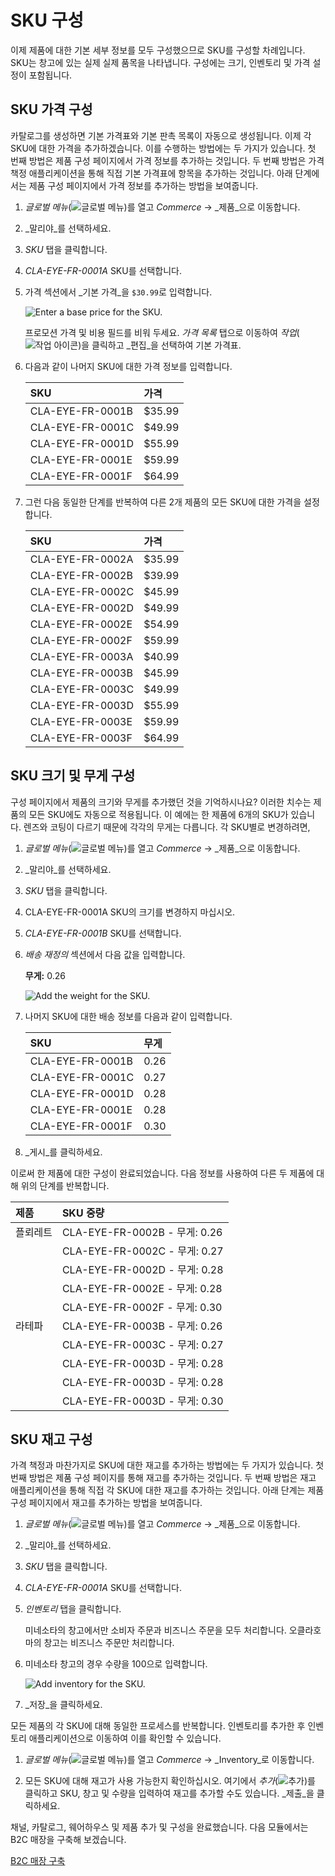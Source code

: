 # SKU 구성

이제 제품에 대한 기본 세부 정보를 모두 구성했으므로 SKU를 구성할 차례입니다. SKU는 창고에 있는 실제 실제 품목을 나타냅니다. 구성에는 크기, 인벤토리 및 가격 설정이 포함됩니다.

## SKU 가격 구성

카탈로그를 생성하면 기본 가격표와 기본 판촉 목록이 자동으로 생성됩니다. 이제 각 SKU에 대한 가격을 추가하겠습니다. 이를 수행하는 방법에는 두 가지가 있습니다. 첫 번째 방법은 제품 구성 페이지에서 가격 정보를 추가하는 것입니다. 두 번째 방법은 가격 책정 애플리케이션을 통해 직접 기본 가격표에 항목을 추가하는 것입니다. 아래 단계에서는 제품 구성 페이지에서 가격 정보를 추가하는 방법을 보여줍니다.

1. _글로벌 메뉴_(![글로벌 메뉴](../../images/icon-applications-menu.png))를 열고 _Commerce_ &rarr; _제품_으로 이동합니다.

1. _말리야_를 선택하세요.

1. _SKU_ 탭을 클릭합니다.

1. _CLA-EYE-FR-0001A_ SKU를 선택합니다.

1. 가격 섹션에서 _기본 가격_을 `$30.99`로 입력합니다.

   ![Enter a base price for the SKU.](./configuring-skus/images/01.png)

   프로모션 가격 및 비용 필드를 비워 두세요. _가격 목록_ 탭으로 이동하여 _작업_(![작업 아이콘](../../images/icon-actions.png))을 클릭하고 _편집_을 선택하여 기본 가격표.

1. 다음과 같이 나머지 SKU에 대한 가격 정보를 입력합니다.

   | SKU              | 가격     |
   | :--------------- | :----- |
   | CLA-EYE-FR-0001B | $35.99 |
   | CLA-EYE-FR-0001C | $49.99 |
   | CLA-EYE-FR-0001D | $55.99 |
   | CLA-EYE-FR-0001E | $59.99 |
   | CLA-EYE-FR-0001F | $64.99 |

1. 그런 다음 동일한 단계를 반복하여 다른 2개 제품의 모든 SKU에 대한 가격을 설정합니다.

   | SKU              | 가격     |
   | :--------------- | :----- |
   | CLA-EYE-FR-0002A | $35.99 |
   | CLA-EYE-FR-0002B | $39.99 |
   | CLA-EYE-FR-0002C | $45.99 |
   | CLA-EYE-FR-0002D | $49.99 |
   | CLA-EYE-FR-0002E | $54.99 |
   | CLA-EYE-FR-0002F | $59.99 |
   | CLA-EYE-FR-0003A | $40.99 |
   | CLA-EYE-FR-0003B | $45.99 |
   | CLA-EYE-FR-0003C | $49.99 |
   | CLA-EYE-FR-0003D | $55.99 |
   | CLA-EYE-FR-0003E | $59.99 |
   | CLA-EYE-FR-0003F | $64.99 |

## SKU 크기 및 무게 구성

구성 페이지에서 제품의 크기와 무게를 추가했던 것을 기억하시나요? 이러한 치수는 제품의 모든 SKU에도 자동으로 적용됩니다. 이 예에는 한 제품에 6개의 SKU가 있습니다. 렌즈와 코팅이 다르기 때문에 각각의 무게는 다릅니다. 각 SKU별로 변경하려면,

1. _글로벌 메뉴_(![글로벌 메뉴](../../images/icon-applications-menu.png))를 열고 _Commerce_ &rarr; _제품_으로 이동합니다.

1. _말리야_를 선택하세요.

1. _SKU_ 탭을 클릭합니다.

1. CLA-EYE-FR-0001A SKU의 크기를 변경하지 마십시오.

1. _CLA-EYE-FR-0001B_ SKU를 선택합니다.

1. _배송 재정의_ 섹션에서 다음 값을 입력합니다.

   **무게:** 0.26

   ![Add the weight for the SKU.](./configuring-skus/images/02.png)

1. 나머지 SKU에 대한 배송 정보를 다음과 같이 입력합니다.

   | SKU              | 무게   |
   | :--------------- | :--- |
   | CLA-EYE-FR-0001B | 0.26 |
   | CLA-EYE-FR-0001C | 0.27 |
   | CLA-EYE-FR-0001D | 0.28 |
   | CLA-EYE-FR-0001E | 0.28 |
   | CLA-EYE-FR-0001F | 0.30 |

1. _게시_를 클릭하세요.

이로써 한 제품에 대한 구성이 완료되었습니다. 다음 정보를 사용하여 다른 두 제품에 대해 위의 단계를 반복합니다.

| 제품   | SKU 중량                      |
| :--- | :-------------------------- |
| 플뢰레트 | CLA-EYE-FR-0002B - 무게: 0.26 |
|      | CLA-EYE-FR-0002C - 무게: 0.27 |
|      | CLA-EYE-FR-0002D - 무게: 0.28 |
|      | CLA-EYE-FR-0002E - 무게: 0.28 |
|      | CLA-EYE-FR-0002F - 무게: 0.30 |
| 라테파  | CLA-EYE-FR-0003B - 무게: 0.26 |
|      | CLA-EYE-FR-0003C - 무게: 0.27 |
|      | CLA-EYE-FR-0003D - 무게: 0.28 |
|      | CLA-EYE-FR-0003D - 무게: 0.28 |
|      | CLA-EYE-FR-0003D - 무게: 0.30 |

## SKU 재고 구성

가격 책정과 마찬가지로 SKU에 대한 재고를 추가하는 방법에는 두 가지가 있습니다. 첫 번째 방법은 제품 구성 페이지를 통해 재고를 추가하는 것입니다. 두 번째 방법은 재고 애플리케이션을 통해 직접 각 SKU에 대한 재고를 추가하는 것입니다. 아래 단계는 제품 구성 페이지에서 재고를 추가하는 방법을 보여줍니다.

1. _글로벌 메뉴_(![글로벌 메뉴](../../images/icon-applications-menu.png))를 열고 _Commerce_ &rarr; _제품_으로 이동합니다.

1. _말리야_를 선택하세요.

1. _SKU_ 탭을 클릭합니다.

1. _CLA-EYE-FR-0001A_ SKU를 선택합니다.

1. _인벤토리_ 탭을 클릭합니다.

   미네소타의 창고에서만 소비자 주문과 비즈니스 주문을 모두 처리합니다. 오클라호마의 창고는 비즈니스 주문만 처리합니다.

1. 미네소타 창고의 경우 수량을 100으로 입력합니다.

   ![Add inventory for the SKU.](./configuring-skus/images/03.png)

1. _저장_을 클릭하세요.

모든 제품의 각 SKU에 대해 동일한 프로세스를 반복합니다. 인벤토리를 추가한 후 인벤토리 애플리케이션으로 이동하여 이를 확인할 수 있습니다.

1. _글로벌 메뉴_(![글로벌 메뉴](../../images/icon-applications-menu.png))를 열고 _Commerce_ &rarr; _Inventory_로 이동합니다.

1. 모든 SKU에 대해 재고가 사용 가능한지 확인하십시오. 여기에서 _추가_(![추가](../../images/icon-add.png))를 클릭하고 SKU, 창고 및 수량을 입력하여 재고를 추가할 수도 있습니다. _제출_을 클릭하세요.

채널, 카탈로그, 웨어하우스 및 제품 추가 및 구성을 완료했습니다. 다음 모듈에서는 B2C 매장을 구축해 보겠습니다.

[B2C 매장 구축](../building-the-b2c-storefront.md) 
